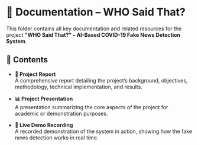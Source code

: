 # 📁 Documentation – WHO Said That?

This folder contains all key documentation and related resources for the project **"WHO Said That?" – AI-Based COVID-19 Fake News Detection System**.

## 📑 Contents

- **📄 Project Report**  
  A comprehensive report detailing the project’s background, objectives, methodology, technical implementation, and results.

- **📊 Project Presentation**  
  A presentation summarizing the core aspects of the project for academic or demonstration purposes.

- **🎥 Live Demo Recording**  
  A recorded demonstration of the system in action, showing how the fake news detection works in real time.
